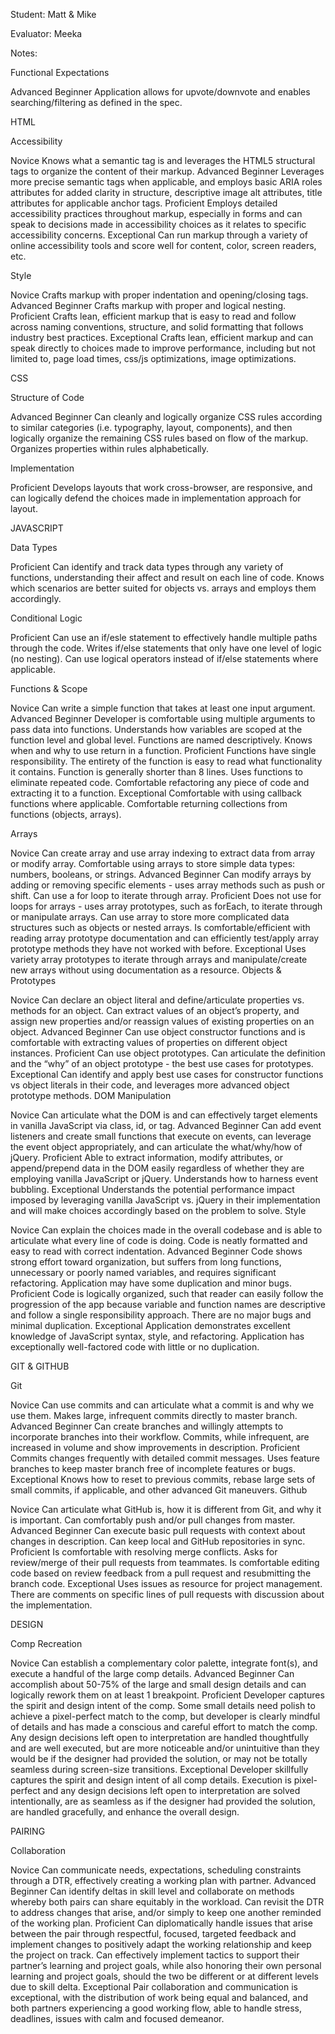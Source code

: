 Student: Matt & Mike

Evaluator: Meeka

Notes: 



Functional Expectations

Advanced Beginner	Application allows for upvote/downvote and enables searching/filtering as defined in the spec.

HTML

Accessibility

Novice	Knows what a semantic tag is and leverages the HTML5 structural tags to organize the content of their markup.
Advanced Beginner	Leverages more precise semantic tags when applicable, and employs basic ARIA roles attributes for added clarity in structure, descriptive image alt attributes, title attributes for applicable anchor tags.
Proficient	Employs detailed accessibility practices throughout markup, especially in forms and can speak to decisions made in accessibility choices as it relates to specific accessibility concerns.
Exceptional	Can run markup through a variety of online accessibility tools and score well for content, color, screen readers, etc.

Style

Novice	Crafts markup with proper indentation and opening/closing tags.
Advanced Beginner	Crafts markup with proper and logical nesting.
Proficient	Crafts lean, efficient markup that is easy to read and follow across naming conventions, structure, and solid formatting that follows industry best practices.
Exceptional	Crafts lean, efficient markup and can speak directly to choices made to improve performance, including but not limited to, page load times, css/js optimizations, image optimizations.


CSS

Structure of Code

Advanced Beginner	Can cleanly and logically organize CSS rules according to similar categories (i.e. typography, layout, components), and then logically organize the remaining CSS rules based on flow of the markup. Organizes properties within rules alphabetically.

Implementation

Proficient	Develops layouts that work cross-browser, are responsive, and can logically defend the choices made in implementation approach for layout.

JAVASCRIPT

Data Types

Proficient	Can identify and track data types through any variety of functions, understanding their affect and result on each line of code. Knows which scenarios are better suited for objects vs. arrays and employs them accordingly.

Conditional Logic

Proficient	Can use an if/esle statement to effectively handle multiple paths through the code. Writes if/else statements that only have one level of logic (no nesting). Can use logical operators instead of if/else statements where applicable.

Functions & Scope

Novice	Can write a simple function that takes at least one input argument.
Advanced Beginner	Developer is comfortable using multiple arguments to pass data into functions. Understands how variables are scoped at the function level and global level. Functions are named descriptively. Knows when and why to use return in a function.
Proficient	Functions have single responsibility. The entirety of the function is easy to read what functionality it contains. Function is generally shorter than 8 lines. Uses functions to eliminate repeated code. Comfortable refactoring any piece of code and extracting it to a function.
Exceptional	Comfortable with using callback functions where applicable. Comfortable returning collections from functions (objects, arrays).

Arrays

Novice	Can create array and use array indexing to extract data from array or modify array. Comfortable using arrays to store simple data types: numbers, booleans, or strings.
Advanced Beginner	Can modify arrays by adding or removing specific elements - uses array methods such as push or shift. Can use a for loop to iterate through array.
Proficient	Does not use for loops for arrays - uses array prototypes, such as forEach, to iterate through or manipulate arrays. Can use array to store more complicated data structures such as objects or nested arrays. Is comfortable/efficient with reading array prototype documentation and can efficiently test/apply array prototype methods they have not worked with before.
Exceptional	Uses variety array prototypes to iterate through arrays and manipulate/create new arrays without using documentation as a resource.
Objects & Prototypes

Novice	Can declare an object literal and define/articulate properties vs. methods for an object. Can extract values of an object’s property, and assign new properties and/or reassign values of existing properties on an object.
Advanced Beginner	Can use object constructor functions and is comfortable with extracting values of properties on different object instances.
Proficient	Can use object prototypes. Can articulate the definition and the “why” of an object prototype - the best use cases for prototypes.
Exceptional	Can identify and apply best use cases for constructor functions vs object literals in their code, and leverages more advanced object prototype methods.
DOM Manipulation

Novice	Can articulate what the DOM is and can effectively target elements in vanilla JavaScript via class, id, or tag.
Advanced Beginner	Can add event listeners and create small functions that execute on events, can leverage the event object appropriately, and can articulate the what/why/how of jQuery.
Proficient	Able to extract information, modify attributes, or append/prepend data in the DOM easily regardless of whether they are employing vanilla JavaScript or jQuery. Understands how to harness event bubbling.
Exceptional	Understands the potential performance impact imposed by leveraging vanilla JavaScript vs. jQuery in their implementation and will make choices accordingly based on the problem to solve.
Style

Novice	Can explain the choices made in the overall codebase and is able to articulate what every line of code is doing. Code is neatly formatted and easy to read with correct indentation.
Advanced Beginner	Code shows strong effort toward organization, but suffers from long functions, unnecessary or poorly named variables, and requires significant refactoring. Application may have some duplication and minor bugs.
Proficient	Code is logically organized, such that reader can easily follow the progression of the app because variable and function names are descriptive and follow a single responsibility approach. There are no major bugs and minimal duplication.
Exceptional	Application demonstrates excellent knowledge of JavaScript syntax, style, and refactoring. Application has exceptionally well-factored code with little or no duplication.


GIT & GITHUB

Git

Novice	Can use commits and can articulate what a commit is and why we use them. Makes large, infrequent commits directly to master branch.
Advanced Beginner	Can create branches and willingly attempts to incorporate branches into their workflow. Commits, while infrequent, are increased in volume and show improvements in description.
Proficient	Commits changes frequently with detailed commit messages. Uses feature branches to keep master branch free of incomplete features or bugs.
Exceptional	Knows how to reset to previous commits, rebase large sets of small commits, if applicable, and other advanced Git maneuvers.
Github

Novice	Can articulate what GitHub is, how it is different from Git, and why it is important. Can comfortably push and/or pull changes from master.
Advanced Beginner	Can execute basic pull requests with context about changes in description. Can keep local and GitHub repositories in sync.
Proficient	Is comfortable with resolving merge conflicts. Asks for review/merge of their pull requests from teammates. Is comfortable editing code based on review feedback from a pull request and resubmitting the branch code.
Exceptional	Uses issues as resource for project management. There are comments on specific lines of pull requests with discussion about the implementation.


DESIGN

Comp Recreation

Novice	Can establish a complementary color palette, integrate font(s), and execute a handful of the large comp details.
Advanced Beginner	Can accomplish about 50-75% of the large and small design details and can logically rework them on at least 1 breakpoint.
Proficient	Developer captures the spirit and design intent of the comp. Some small details need polish to achieve a pixel-perfect match to the comp, but developer is clearly mindful of details and has made a conscious and careful effort to match the comp. Any design decisions left open to interpretation are handled thoughtfully and are well executed, but are more noticeable and/or unintuitive than they would be if the designer had provided the solution, or may not be totally seamless during screen-size transitions.
Exceptional	Developer skillfully captures the spirit and design intent of all comp details. Execution is pixel-perfect and any design decisions left open to interpretation are solved intentionally, are as seamless as if the designer had provided the solution, are handled gracefully, and enhance the overall design.


PAIRING

Collaboration

Novice	Can communicate needs, expectations, scheduling constraints through a DTR, effectively creating a working plan with partner.
Advanced Beginner	Can identify deltas in skill level and collaborate on methods whereby both pairs can share equitably in the workload. Can revisit the DTR to address changes that arise, and/or simply to keep one another reminded of the working plan.
Proficient	Can diplomatically handle issues that arise between the pair through respectful, focused, targeted feedback and implement changes to positively adapt the working relationship and keep the project on track. Can effectively implement tactics to support their partner’s learning and project goals, while also honoring their own personal learning and project goals, should the two be different or at different levels due to skill delta.
Exceptional	Pair collaboration and communication is exceptional, with the distribution of work being equal and balanced, and both partners experiencing a good working flow, able to handle stress, deadlines, issues with calm and focused demeanor.
